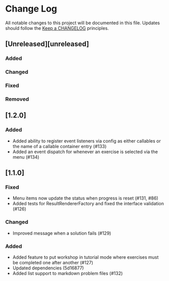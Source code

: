 # Change Log
All notable changes to this project will be documented in this file.
Updates should follow the [Keep a CHANGELOG](http://keepachangelog.com/) principles.

## [Unreleased][unreleased]
### Added

### Changed

### Fixed

### Removed

## [1.2.0]
 
### Added
 - Added ability to register event listeners via config as either callables or the name of a callable container entry (#133)
 - Added an event dispatch for whenever an exercise is selected via the menu (#134)

## [1.1.0]
### Fixed
 - Menu items now update the status when progress is reset (#131, #86)
 - Added tests for ResultRendererFactory and fixed the interface validation (#126)
   
### Changed
 - Improved message when a solution fails (#129)  
 
### Added
 - Added feature to put workshop in tutorial mode where exercises must be completed one after another (#127)
 - Updated dependencies (5d16877)
 - Added list support to markdown problem files (#132)
